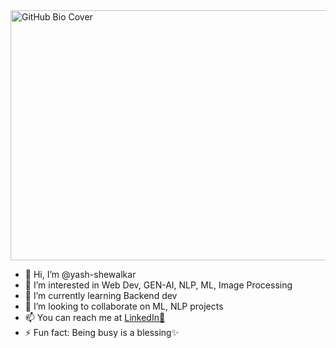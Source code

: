 <img src="https://files.oaiusercontent.com/file-f4xehfLACxVberAGUWzBYFUe?se=2024-10-21T17%3A51%3A07Z&sp=r&sv=2024-08-04&sr=b&rscc=max-age%3D604800%2C%20immutable%2C%20private&rscd=attachment%3B%20filename%3De80a1b0d-2e9e-4a83-9bf9-65baa47e248c.webp&sig=p2kSt%2B918tn/qWFoMdwi/gRRm/6bgyCkelACdUGwRD0%3D" alt="GitHub Bio Cover" width="800" height="400">

- 👋 Hi, I’m @yash-shewalkar
- 👀 I’m interested in Web Dev, GEN-AI, NLP, ML, Image Processing
- 🌱 I’m currently learning Backend dev
- 💞️ I’m looking to collaborate on ML, NLP projects
- 📫 You can reach me at <a href="https://www.linkedin.com/in/yash-shewalkar/"> LinkedIn🔗</a>
- ⚡ Fun fact: Being busy is a blessing✨
<!---
yash-shewalkar/yash-shewalkar is a ✨ special ✨ repository because its `README.md` (this file) appears on your GitHub profile.
You can click the Preview link to take a look at your changes.
--->
